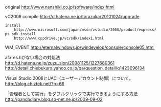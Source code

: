 original
	http://www.nanshiki.co.jp/software/index.html


vC2008 compile
	http://d.hatena.ne.jp/torazuka/20101024/upgrade

	install
		http://www.microsoft.com/japan/msdn/vstudio/2008/product/express/
	ps sdk install
		http://www.cppdrive.jp/vc/sdk/index1.html


WM_EVENT
	http://eternalwindows.jp/windevelop/console/console05.html

afxres.hがない場合の対処法
	http://d.hatena.ne.jp/zuzu_sion/20081125/1227680361
	http://detail.chiebukuro.yahoo.co.jp/qa/question_detail/q1423096134


Visual Studio 2008とUAC（ユーザーアカウント制御）について。
	http://blog.chiztek.net/?p=66


「管理者として実行」をダブルクリックで実行できるようにする方法
		http://pandadiary.blog.so-net.ne.jp/2009-09-02

